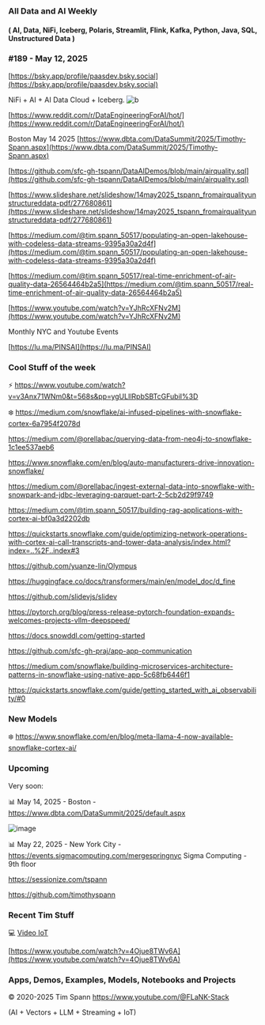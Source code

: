 ###  All Data and AI Weekly 
#### ( AI, Data, NiFi, Iceberg, Polaris, Streamlit, Flink, Kafka, Python, Java, SQL, Unstructured Data )  
### #189 - May 12, 2025

[https://bsky.app/profile/paasdev.bsky.social](https://bsky.app/profile/paasdev.bsky.social)

NiFi + AI + AI Data Cloud + Iceberg.
![b](https://images.credential.net/badge/tiny/g6fomszs_1741624330730_badge.png)




[https://www.reddit.com/r/DataEngineeringForAI/hot/](https://www.reddit.com/r/DataEngineeringForAI/hot/)

Boston May 14 2025
[https://www.dbta.com/DataSummit/2025/Timothy-Spann.aspx](https://www.dbta.com/DataSummit/2025/Timothy-Spann.aspx)

[https://github.com/sfc-gh-tspann/DataAIDemos/blob/main/airquality.sql](https://github.com/sfc-gh-tspann/DataAIDemos/blob/main/airquality.sql)

[https://www.slideshare.net/slideshow/14may2025_tspann_fromairqualityunstructureddata-pdf/277680861](https://www.slideshare.net/slideshow/14may2025_tspann_fromairqualityunstructureddata-pdf/277680861)

[https://medium.com/@tim.spann_50517/populating-an-open-lakehouse-with-codeless-data-streams-9395a30a2d4f](https://medium.com/@tim.spann_50517/populating-an-open-lakehouse-with-codeless-data-streams-9395a30a2d4f)

[https://medium.com/@tim.spann_50517/real-time-enrichment-of-air-quality-data-26564464b2a5](https://medium.com/@tim.spann_50517/real-time-enrichment-of-air-quality-data-26564464b2a5)

[https://www.youtube.com/watch?v=YJhRcXFNv2M](https://www.youtube.com/watch?v=YJhRcXFNv2M)

Monthly NYC and Youtube Events

[https://lu.ma/PINSAI](https://lu.ma/PINSAI)



### Cool Stuff of the week

⚡️  https://www.youtube.com/watch?v=v3Anx71WNm0&t=568s&pp=ygULIlRpbSBTcGFubiI%3D

❄️ https://medium.com/snowflake/ai-infused-pipelines-with-snowflake-cortex-6a7954f2078d

https://medium.com/@orellabac/querying-data-from-neo4j-to-snowflake-1c1ee537aeb6

https://www.snowflake.com/en/blog/auto-manufacturers-drive-innovation-snowflake/

https://medium.com/@orellabac/ingest-external-data-into-snowflake-with-snowpark-and-jdbc-leveraging-parquet-part-2-5cb2d29f9749

https://medium.com/@tim.spann_50517/building-rag-applications-with-cortex-ai-bf0a3d2202db

https://quickstarts.snowflake.com/guide/optimizing-network-operations-with-cortex-ai-call-transcripts-and-tower-data-analysis/index.html?index=..%2F..index#3

https://github.com/yuanze-lin/Olympus

https://huggingface.co/docs/transformers/main/en/model_doc/d_fine

https://github.com/slidevjs/slidev

https://pytorch.org/blog/press-release-pytorch-foundation-expands-welcomes-projects-vllm-deepspeed/

https://docs.snowddl.com/getting-started

https://github.com/sfc-gh-praj/app-app-communication

https://medium.com/snowflake/building-microservices-architecture-patterns-in-snowflake-using-native-app-5c68fb6446f1

https://quickstarts.snowflake.com/guide/getting_started_with_ai_observability/#0




### New Models

❄️ https://www.snowflake.com/en/blog/meta-llama-4-now-available-snowflake-cortex-ai/







### Upcoming



Very soon:


📊 May 14, 2025 - Boston - https://www.dbta.com/DataSummit/2025/default.aspx

![image](https://github.com/user-attachments/assets/4d9314a0-92a9-4d77-bafd-668347f8e913)


📊 May 22, 2025 - New York City - https://events.sigmacomputing.com/mergespringnyc
Sigma Computing - 9th floor


https://sessionize.com/tspann

https://github.com/timothyspann



### Recent Tim Stuff

💻  [Video IoT](https://www.youtube.com/watch?v=Vgr1wnzxxB8&t=17s)<br/>

[https://www.youtube.com/watch?v=4Ojue8TWv6A](https://www.youtube.com/watch?v=4Ojue8TWv6A)


### Apps, Demos, Examples, Models, Notebooks and Projects

&copy; 2020-2025 Tim Spann  https://www.youtube.com/@FLaNK-Stack

(AI +  Vectors + LLM + Streaming + IoT)  

